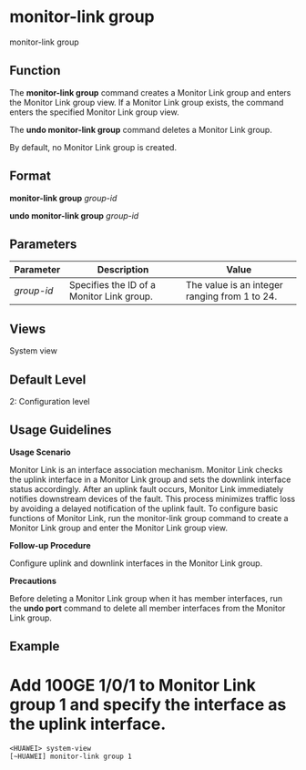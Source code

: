 monitor-link group
==================

monitor-link group

Function
--------



The **monitor-link group** command creates a Monitor Link group and enters the Monitor Link group view. If a Monitor Link group exists, the command enters the specified Monitor Link group view.

The **undo monitor-link group** command deletes a Monitor Link group.



By default, no Monitor Link group is created.


Format
------

**monitor-link group** *group-id*

**undo monitor-link group** *group-id*


Parameters
----------

| Parameter | Description | Value |
| --- | --- | --- |
| *group-id* | Specifies the ID of a Monitor Link group. | The value is an integer ranging from 1 to 24. |



Views
-----

System view


Default Level
-------------

2: Configuration level


Usage Guidelines
----------------

**Usage Scenario**



Monitor Link is an interface association mechanism. Monitor Link checks the uplink interface in a Monitor Link group and sets the downlink interface status accordingly. After an uplink fault occurs, Monitor Link immediately notifies downstream devices of the fault. This process minimizes traffic loss by avoiding a delayed notification of the uplink fault. To configure basic functions of Monitor Link, run the monitor-link group command to create a Monitor Link group and enter the Monitor Link group view.



**Follow-up Procedure**



Configure uplink and downlink interfaces in the Monitor Link group.



**Precautions**



Before deleting a Monitor Link group when it has member interfaces, run the **undo port** command to delete all member interfaces from the Monitor Link group.




Example
-------

# Add 100GE 1/0/1 to Monitor Link group 1 and specify the interface as the uplink interface.
```
<HUAWEI> system-view
[~HUAWEI] monitor-link group 1

```